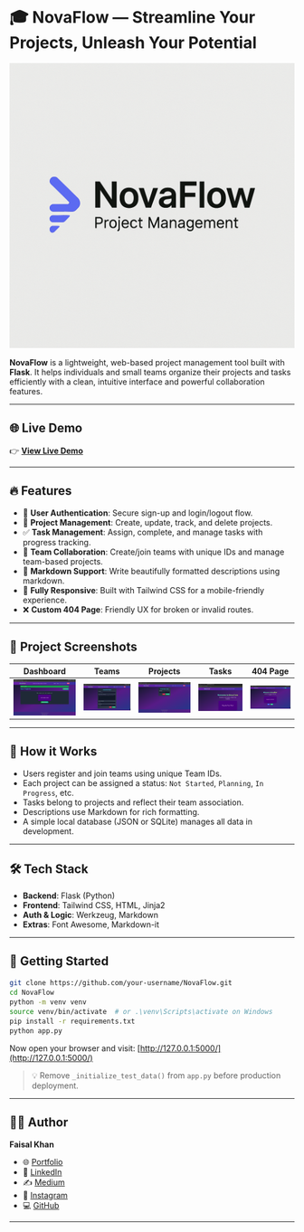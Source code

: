 # 🎓 NovaFlow — Streamline Your Projects, Unleash Your Potential

![Cover](./static/images/cover_image.png)

**NovaFlow** is a lightweight, web-based project management tool built with **Flask**. It helps individuals and small teams organize their projects and tasks efficiently with a clean, intuitive interface and powerful collaboration features.

---

## 🌐 Live Demo

👉 [**View Live Demo**](https://nova-flow-flame.vercel.app/)

---

## 🔥 Features

- 🔐 **User Authentication**: Secure sign-up and login/logout flow.
- 📁 **Project Management**: Create, update, track, and delete projects.
- ✅ **Task Management**: Assign, complete, and manage tasks with progress tracking.
- 👥 **Team Collaboration**: Create/join teams with unique IDs and manage team-based projects.
- 📝 **Markdown Support**: Write beautifully formatted descriptions using markdown.
- 📱 **Fully Responsive**: Built with Tailwind CSS for a mobile-friendly experience.
- ❌ **Custom 404 Page**: Friendly UX for broken or invalid routes.

---

## 📸 Project Screenshots

| Dashboard | Teams | Projects | Tasks | 404 Page |
|----------|-------|----------|-------|----------|
| ![Screenshot 1](./assets/screenshot_1.png) | ![Screenshot 2](./assets/screenshot_2.png) | ![Screenshot 3](./assets/screenshot_3.png) | ![Screenshot 4](./assets/screenshot_4.png) | ![Screenshot 5](./assets/screenshot_5.png) |

---

## 🧠 How it Works

- Users register and join teams using unique Team IDs.
- Each project can be assigned a status: `Not Started`, `Planning`, `In Progress`, etc.
- Tasks belong to projects and reflect their team association.
- Descriptions use Markdown for rich formatting.
- A simple local database (JSON or SQLite) manages all data in development.

---

## 🛠️ Tech Stack

- **Backend**: Flask (Python)
- **Frontend**: Tailwind CSS, HTML, Jinja2
- **Auth & Logic**: Werkzeug, Markdown
- **Extras**: Font Awesome, Markdown-it

---

## 🚀 Getting Started

```bash
git clone https://github.com/your-username/NovaFlow.git
cd NovaFlow
python -m venv venv
source venv/bin/activate  # or .\venv\Scripts\activate on Windows
pip install -r requirements.txt
python app.py
```

Now open your browser and visit: [http://127.0.0.1:5000/](http://127.0.0.1:5000/)

> 💡 Remove `_initialize_test_data()` from `app.py` before production deployment.

---

## 🙋‍♂️ Author

**Faisal Khan**

- 🌐 [Portfolio](https://khanfaisal.netlify.app)
- 💼 [LinkedIn](https://www.linkedin.com/in/khanfaisal79960)
- ✍️ [Medium](https://medium.com/@khanfaisal79960)
- 📸 [Instagram](https://instagram.com/mr._perfect_1004)
- 💻 [GitHub](https://github.com/khanfaisal79960)

---
